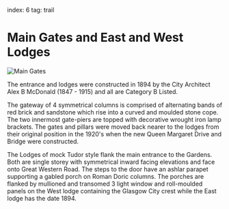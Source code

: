 index: 6
tag: trail

# Main Gates and East and West Lodges

![Main Gates](images/main-gates.jpg)

The entrance and lodges were constructed in 1894 by
the City Architect Alex B McDonald (1847 - 1915) and
all are Category B Listed.

The gateway of 4 symmetrical columns is comprised of
alternating bands of red brick and sandstone which rise
into a curved and moulded stone cope. The two
innermost gate-piers are topped with decorative
wrought iron lamp brackets. The gates and pillars were
moved back nearer to the lodges from their original
position in the 1920's when the new Queen Margaret
Drive and Bridge were constructed.

The Lodges of mock Tudor style flank the main
entrance to the Gardens. Both are single storey with
symmetrical inward facing elevations and face onto
Great Western Road. The steps to the door have an
ashlar parapet supporting a gabled porch on Roman
Doric columns. The porches are flanked by mullioned
and transomed 3 light window and roll-moulded
panels on the West lodge containing the Glasgow City
crest while the East lodge has the date 1894.
